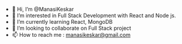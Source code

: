 - 👋 Hi, I’m @ManasiKeskar
- 👀 I’m interested in Full Stack Development with React and Node js.
- 🌱 I’m currently learning React, MongoDB
- 💞️ I’m looking to collaborate on Full Stack project
- 📫 How to reach me : manasikeskar@gmail.com

<!---
ManasiKeskar/ManasiKeskar is a ✨ special ✨ repository because its `README.md` (this file) appears on your GitHub profile.
You can click the Preview link to take a look at your changes.
--->
